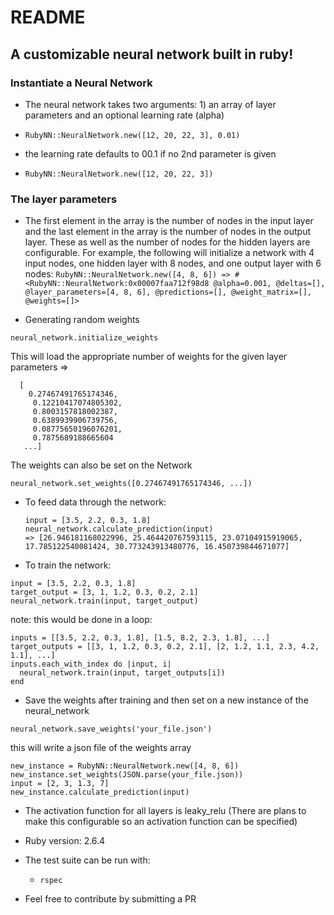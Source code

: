 # README

## A customizable neural network built in ruby!

### Instantiate a Neural Network
- The neural network takes two arguments: 1) an array of layer parameters and an optional learning rate (alpha)
- ```RubyNN::NeuralNetwork.new([12, 20, 22, 3], 0.01)```

- the learning rate defaults to 00.1 if no 2nd parameter is given
- ```RubyNN::NeuralNetwork.new([12, 20, 22, 3])```
### The layer parameters
- The first element in the array is the number of nodes in the input layer and the last element in the array is the number of nodes in the output layer. These as well as the number of nodes for the hidden layers are configurable. For example, the following will initialize a network with 4 input nodes, one hidden layer with 8 nodes, and one output layer with 6 nodes: ```RubyNN::NeuralNetwork.new([4, 8, 6])
=> #<RubyNN::NeuralNetwork:0x00007faa712f98d8
 @alpha=0.001,
 @deltas=[],
 @layer_parameters=[4, 8, 6],
 @predictions=[],
 @weight_matrix=[],
 @weights=[]>```

- Generating random weights
```neural_network = RubyNN::NeuralNetwork.new([4, 8, 6])
neural_network.initialize_weights
```
This will load the appropriate number of weights for the given layer parameters =>
```@weights=
  [
    0.27467491765174346,
     0.12210417074805302,
     0.8003157818002387,
     0.6389939906739756,
     0.08775650196076201,
     0.7875689188665604
   ...]
```
The weights can also be set on the Network
```
neural_network.set_weights([0.27467491765174346, ...])
```

- To feed data through the network:
  ```
  input = [3.5, 2.2, 0.3, 1.8]
  neural_network.calculate_prediction(input)
  => [26.946181168022996, 25.464420767593115, 23.07104915919065, 17.785122540081424, 30.773243913480776, 16.450739844671077]
  ```

- To train the network:
```
input = [3.5, 2.2, 0.3, 1.8]
target_output = [3, 1, 1.2, 0.3, 0.2, 2.1]
neural_network.train(input, target_output)
```

note: this would be done in a loop:
```
inputs = [[3.5, 2.2, 0.3, 1.8], [1.5, 8.2, 2.3, 1.8], ...]
target_outputs = [[3, 1, 1.2, 0.3, 0.2, 2.1], [2, 1.2, 1.1, 2.3, 4.2, 1.1], ...]
inputs.each_with_index do |input, i|
  neural_network.train(input, target_outputs[i])
end
```

- Save the weights after training and then set on a new instance of the neural_network
```
neural_network.save_weights('your_file.json')
```
this will write a json file of the weights array
```
new_instance = RubyNN::NeuralNetwork.new([4, 8, 6])
new_instance.set_weights(JSON.parse(your_file.json))
input = [2, 3, 1.3, 7]
new_instance.calculate_prediction(input)
```

- The activation function for all layers is leaky_relu (There are plans to make this configurable so an activation function can be specified)

- Ruby version: 2.6.4

- The test suite can be run with:
  - `rspec`

- Feel free to contribute by submitting a PR
